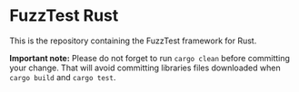 # FuzzTest Rust

This is the repository containing the FuzzTest framework for Rust.

**Important note:** Please do not forget to run `cargo clean` before committing
your change. That will avoid committing libraries files downloaded when
`cargo build` and `cargo test`.
